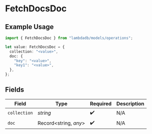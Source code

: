 # FetchDocsDoc

## Example Usage

```typescript
import { FetchDocsDoc } from "lambdadb/models/operations";

let value: FetchDocsDoc = {
  collection: "<value>",
  doc: {
    "key": "<value>",
    "key1": "<value>",
  },
};
```

## Fields

| Field                 | Type                  | Required              | Description           |
| --------------------- | --------------------- | --------------------- | --------------------- |
| `collection`          | *string*              | :heavy_check_mark:    | N/A                   |
| `doc`                 | Record<string, *any*> | :heavy_check_mark:    | N/A                   |